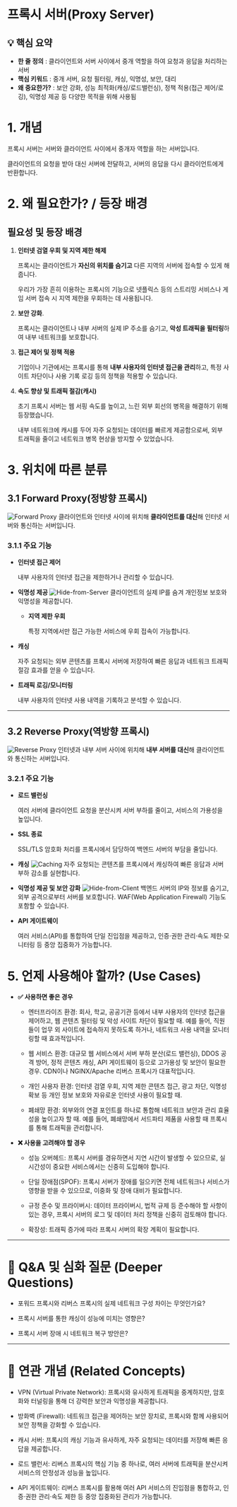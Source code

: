 # 프록시 서버(Proxy Server)

## 💡 핵심 요약
- **한 줄 정의** : 클라이언트와 서버 사이에서 중개 역할을 하여 요청과 응답을 처리하는 서버
- **핵심 키워드** : 중개 서버, 요청 필터링, 캐싱, 익명성, 보안, 대리
- **왜 중요한가?** : 보안 강화, 성능 최적화(캐싱/로드밸런싱), 정책 적용(접근 제어/로깅), 익명성 제공 등 다양한 목적을 위해 사용됨

# **1. 개념**
프록시 서버는 서버와 클라이언트 사이에서 중개자 역할을 하는 서버입니다.

클라이언트의 요청을 받아 대신 서버에 전달하고, 서버의 응답을 다시 클라이언트에게 반환합니다.

# **2. 왜 필요한가? / 등장 배경**
## 필요성 및 등장 배경
1. **인터넷 검열 우회 및 지역 제한 해제**

    프록시는 클라이언트가 **자신의 위치를 숨기고** 다른 지역의 서버에 접속할 수 있게 해줍니다.

    우리가 가장 흔히 이용하는 프록시의 기능으로 넷플릭스 등의 스트리밍 서비스나 게임 서버 접속 시 지역 제한을 우회하는 데 사용됩니다.

2. **보안 강화**.

    프록시는 클라이언트나 내부 서버의 실제 IP 주소를 숨기고, **악성 트래픽을 필터링**하여 내부 네트워크를 보호합니다.

3. **접근 제어 및 정책 적용**

    기업이나 기관에서는 프록시를 통해 **내부 사용자의 인터넷 접근을 관리**하고, 특정 사이트 차단이나 사용 기록 로깅 등의 정책을 적용할 수 있습니다.

4. **속도 향상 및 트래픽 절감(캐시)**

    초기 프록시 서버는 웹 서핑 속도를 높이고, 느린 외부 회선의 병목을 해결하기 위해 등장했습니다. 
    
    내부 네트워크에 캐시를 두어 자주 요청되는 데이터를 빠르게 제공함으로써, 외부 트래픽을 줄이고 네트워크 병목 현상을 방지할 수 있었습니다.

# **3. 위치에 따른 분류**
## 3.1 Forward Proxy(정방향 프록시)
![Forward Proxy](./src/forward-proxy.png)
클라이언트와 인터넷 사이에 위치해 **클라이언트를 대신**해 인터넷 서버와 통신하는 서버입니다.

### 3.1.1 주요 기능
- **인터넷 접근 제어**

    내부 사용자의 인터넷 접근을 제한하거나 관리할 수 있습니다.​

- **익명성 제공**
    ![Hide-from-Server](./src/hide-from-server.png)
    클라이언트의 실제 IP를 숨겨 개인정보 보호와 익명성을 제공합니다.​
    
    - **지역 제한 우회**
        
        특정 지역에서만 접근 가능한 서비스에 우회 접속이 가능합니다.​

- **캐싱**

    자주 요청되는 외부 콘텐츠를 프록시 서버에 저장하여 빠른 응답과 네트워크 트래픽 절감 효과를 얻을 수 있습니다.​

- **트래픽 로깅/모니터링**
    
    내부 사용자의 인터넷 사용 내역을 기록하고 분석할 수 있습니다.

---

## 3.2 Reverse Proxy(역방향 프록시)
![Reverse Proxy](./src/reverse-proxy.png)
인터넷과 내부 서버 사이에 위치해 **내부 서버를 대신**해 클라이언트와 통신하는 서버입니다.

### 3.2.1 주요 기능
- **로드 밸런싱**

    여러 서버에 클라이언트 요청을 분산시켜 서버 부하를 줄이고, 서비스의 가용성을 높입니다.​

- **SSL 종료**

     SSL/TLS 암호화 처리를 프록시에서 담당하여 백엔드 서버의 부담을 줄입니다.​

- **캐싱**
    ![Caching](./src/caching.png)
    자주 요청되는 콘텐츠를 프록시에서 캐싱하여 빠른 응답과 서버 부하 감소를 실현합니다.​

- **익명성 제공 및 보안 강화**
    ![Hide-from-Client](./src/hide-from-client.png)
    백엔드 서버의 IP와 정보를 숨기고, 외부 공격으로부터 서버를 보호합니다. WAF(Web Application Firewall) 기능도 포함할 수 있습니다.​

- **API 게이트웨이**

    여러 서비스(API)를 통합하여 단일 진입점을 제공하고, 인증·권한 관리·속도 제한·모니터링 등 중앙 집중화가 가능합니다.

# **5. 언제 사용해야 할까? (Use Cases)**
- **✅ 사용하면 좋은 경우**
    - 엔터프라이즈 환경: 회사, 학교, 공공기관 등에서 내부 사용자의 인터넷 접근을 제어하고, 웹 콘텐츠 필터링 및 악성 사이트 차단이 필요할 때. 예를 들어, 직원들이 업무 외 사이트에 접속하지 못하도록 하거나, 네트워크 사용 내역을 모니터링할 때 효과적입니다.​

    - 웹 서비스 환경: 대규모 웹 서비스에서 서버 부하 분산(로드 밸런싱), DDOS 공격 방어, 정적 콘텐츠 캐싱, API 게이트웨이 등으로 고가용성 및 보안이 필요한 경우. CDN이나 NGINX/Apache 리버스 프록시가 대표적입니다.​

    - 개인 사용자 환경: 인터넷 검열 우회, 지역 제한 콘텐츠 접근, 광고 차단, 익명성 확보 등 개인 정보 보호와 자유로운 인터넷 사용이 필요할 때.​

    - 폐쇄망 환경: 외부와의 연결 포인트를 하나로 통합해 네트워크 보안과 관리 효율성을 높이고자 할 때. 예를 들어, 폐쇄망에서 서드파티 제품을 사용할 때 프록시를 통해 트래픽을 관리합니다.​
- **❌ 사용을 고려해야 할 경우**
    - 성능 오버헤드: 프록시 서버를 경유하면서 지연 시간이 발생할 수 있으므로, 실시간성이 중요한 서비스에서는 신중히 도입해야 합니다.​

    - 단일 장애점(SPOF): 프록시 서버가 장애를 일으키면 전체 네트워크나 서비스가 영향을 받을 수 있으므로, 이중화 및 장애 대비가 필요합니다.

    - 규정 준수 및 프라이버시: 데이터 프라이버시, 법적 규제 등 준수해야 할 사항이 있는 경우, 프록시 서버의 로그 및 데이터 처리 정책을 신중히 검토해야 합니다.

    - 확장성: 트래픽 증가에 따라 프록시 서버의 확장 계획이 필요합니다.
---

# **🤔 Q&A 및 심화 질문 (Deeper Questions)**
- 포워드 프록시와 리버스 프록시의 실제 네트워크 구성 차이는 무엇인가요?

- 프록시 서버를 통한 캐싱이 성능에 미치는 영향은?

- 프록시 서버 장애 시 네트워크 복구 방안은?

---

# **🔗 연관 개념 (Related Concepts)**
- VPN (Virtual Private Network): 프록시와 유사하게 트래픽을 중계하지만, 암호화와 터널링을 통해 더 강력한 보안과 익명성을 제공합니다.

- 방화벽 (Firewall): 네트워크 접근을 제어하는 보안 장치로, 프록시와 함께 사용되어 보안 정책을 강화할 수 있습니다.

- 캐시 서버: 프록시의 캐싱 기능과 유사하게, 자주 요청되는 데이터를 저장해 빠른 응답을 제공합니다.

- 로드 밸런서: 리버스 프록시의 핵심 기능 중 하나로, 여러 서버에 트래픽을 분산시켜 서비스의 안정성과 성능을 높입니다.

- API 게이트웨이: 리버스 프록시를 활용해 여러 API 서비스의 진입점을 통합하고, 인증·권한 관리·속도 제한 등 중앙 집중화된 관리가 가능합니다.

